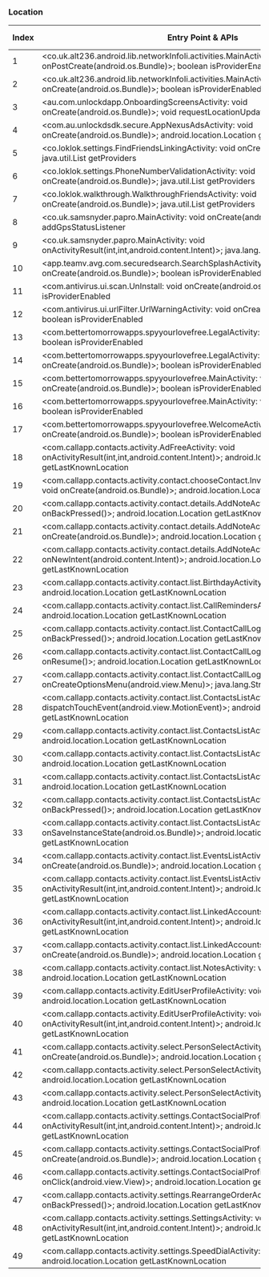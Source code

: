 ### Location
| Index | Entry Point & APIs | Screen shot | Resource id | Label |
| ------------- | ------------- | ------------- |-------------|-------------|
| 1 | <co.uk.alt236.android.lib.networkInfoIi.activities.MainActivity: void onPostCreate(android.os.Bundle)>; boolean isProviderEnabled | ![](D:\COSMOS\output\py\Play_win8\Communication\aws.apps.networkInfoIi\co.uk.alt236.android.lib.networkInfoIi.activities.MainActivity.png) |  | D |
| 2 | <co.uk.alt236.android.lib.networkInfoIi.activities.MainActivity: void onCreate(android.os.Bundle)>; boolean isProviderEnabled | ![](D:\COSMOS\output\py\Play_win8\Communication\aws.apps.networkInfoIi\co.uk.alt236.android.lib.networkInfoIi.activities.MainActivity.png) |  | D |
| 3 | <au.com.unlockdapp.OnboardingScreensActivity: void onCreate(android.os.Bundle)>; void requestLocationUpdates | ![](D:\COSMOS\output\py\Play_win8\Communication\boost.us.com.boostapp\au.com.unlockdapp.OnboardingScreensActivity.png) |  | |
| 4 | <com.au.unlockdsdk.secure.AppNexusAdsActivity: void onCreate(android.os.Bundle)>; android.location.Location getLastKnownLocation | ![](D:\COSMOS\output\py\Play_win8\Communication\boost.us.com.boostapp\com.au.unlockdsdk.secure.AppNexusAdsActivity.png) |  | |
| 5 | <co.loklok.settings.FindFriendsLinkingActivity: void onCreate(android.os.Bundle)>; java.util.List getProviders | ![](D:\COSMOS\output\py\Play_win8\Communication\co.loklok\co.loklok.settings.FindFriendsLinkingActivity.png) |  | F |
| 6 | <co.loklok.settings.PhoneNumberValidationActivity: void onCreate(android.os.Bundle)>; java.util.List getProviders | ![](D:\COSMOS\output\py\Play_win8\Communication\co.loklok\co.loklok.settings.PhoneNumberValidationActivity.png) |  | F |
| 7 | <co.loklok.walkthrough.WalkthroughFriendsActivity: void onCreate(android.os.Bundle)>; java.util.List getProviders | ![](D:\COSMOS\output\py\Play_win8\Communication\co.loklok\co.loklok.walkthrough.WalkthroughFriendsActivity.png) |  | F |
| 8 | <co.uk.samsnyder.papro.MainActivity: void onCreate(android.os.Bundle)>; boolean addGpsStatusListener | ![](D:\COSMOS\output\py\Play_win8\Communication\co.uk.samsnyder.pa\co.uk.samsnyder.papro.MainActivity.png) |  |  D |
| 9 | <co.uk.samsnyder.papro.MainActivity: void onActivityResult(int,int,android.content.Intent)>; java.lang.String getBestProvider | ![](D:\COSMOS\output\py\Play_win8\Communication\co.uk.samsnyder.pa\co.uk.samsnyder.papro.MainActivity.png) | D  | |
| 10 | <app.teamv.avg.com.securedsearch.SearchSplashActivity: void onCreate(android.os.Bundle)>; boolean isProviderEnabled | ![](D:\COSMOS\output\py\Play_win8\Communication\com.antivirus\app.teamv.avg.com.securedsearch.SearchSplashActivity.png) |  | F |
| 11 | <com.antivirus.ui.scan.UnInstall: void onCreate(android.os.Bundle)>; boolean isProviderEnabled | ![](D:\COSMOS\output\py\Play_win8\Communication\com.antivirus\com.antivirus.ui.scan.UnInstall.png) |  | F |
| 12 | <com.antivirus.ui.urlFilter.UrlWarningActivity: void onCreate(android.os.Bundle)>; boolean isProviderEnabled | ![](D:\COSMOS\output\py\Play_win8\Communication\com.antivirus\com.antivirus.ui.urlFilter.UrlWarningActivity.png) |  | F |
| 13 | <com.bettertomorrowapps.spyyourlovefree.LegalActivity: void onDestroy()>; boolean isProviderEnabled | ![](D:\COSMOS\output\py\Play_win8\Communication\com.bettertomorrowapps.spyyourlovefree\com.bettertomorrowapps.spyyourlovefree.LegalActivity.png) |  | |
| 14 | <com.bettertomorrowapps.spyyourlovefree.LegalActivity: void onCreate(android.os.Bundle)>; boolean isProviderEnabled | ![](D:\COSMOS\output\py\Play_win8\Communication\com.bettertomorrowapps.spyyourlovefree\com.bettertomorrowapps.spyyourlovefree.LegalActivity.png) |  | |
| 15 | <com.bettertomorrowapps.spyyourlovefree.MainActivity: void onCreate(android.os.Bundle)>; boolean isProviderEnabled | ![](D:\COSMOS\output\py\Play_win8\Communication\com.bettertomorrowapps.spyyourlovefree\com.bettertomorrowapps.spyyourlovefree.MainActivity.png) |  | |
| 16 | <com.bettertomorrowapps.spyyourlovefree.MainActivity: void onResume()>; boolean isProviderEnabled | ![](D:\COSMOS\output\py\Play_win8\Communication\com.bettertomorrowapps.spyyourlovefree\com.bettertomorrowapps.spyyourlovefree.MainActivity.png) |  | |
| 17 | <com.bettertomorrowapps.spyyourlovefree.WelcomeActivity: void onCreate(android.os.Bundle)>; boolean isProviderEnabled | ![](D:\COSMOS\output\py\Play_win8\Communication\com.bettertomorrowapps.spyyourlovefree\com.bettertomorrowapps.spyyourlovefree.WelcomeActivity.png) |  | |
| 18 | <com.callapp.contacts.activity.AdFreeActivity: void onActivityResult(int,int,android.content.Intent)>; android.location.Location getLastKnownLocation | ![](D:\COSMOS\output\py\Play_win8\Communication\com.callapp.contacts\com.callapp.contacts.activity.AdFreeActivity.png) |  | F |
| 19 | <com.callapp.contacts.activity.contact.chooseContact.InviteContactsViaSMSActivity: void onCreate(android.os.Bundle)>; android.location.Location getLastKnownLocation | ![](D:\COSMOS\output\py\Play_win8\Communication\com.callapp.contacts\com.callapp.contacts.activity.contact.chooseContact.InviteContactsViaSMSActivity.png) |  | F |
| 20 | <com.callapp.contacts.activity.contact.details.AddNoteActivity: void onBackPressed()>; android.location.Location getLastKnownLocation | ![](D:\COSMOS\output\py\Play_win8\Communication\com.callapp.contacts\com.callapp.contacts.activity.contact.details.AddNoteActivity.png) |  | F |
| 21 | <com.callapp.contacts.activity.contact.details.AddNoteActivity: void onCreate(android.os.Bundle)>; android.location.Location getLastKnownLocation | ![](D:\COSMOS\output\py\Play_win8\Communication\com.callapp.contacts\com.callapp.contacts.activity.contact.details.AddNoteActivity.png) |  | F |
| 22 | <com.callapp.contacts.activity.contact.details.AddNoteActivity: void onNewIntent(android.content.Intent)>; android.location.Location getLastKnownLocation | ![](D:\COSMOS\output\py\Play_win8\Communication\com.callapp.contacts\com.callapp.contacts.activity.contact.details.AddNoteActivity.png) |  | F |
| 23 | <com.callapp.contacts.activity.contact.list.BirthdayActivity: void onResume()>; android.location.Location getLastKnownLocation | ![](D:\COSMOS\output\py\Play_win8\Communication\com.callapp.contacts\com.callapp.contacts.activity.contact.list.BirthdayActivity.png) |  | F |
| 24 | <com.callapp.contacts.activity.contact.list.CallRemindersActivity: void onResume()>; android.location.Location getLastKnownLocation | ![](D:\COSMOS\output\py\Play_win8\Communication\com.callapp.contacts\com.callapp.contacts.activity.contact.list.CallRemindersActivity.png) |  | F |
| 25 | <com.callapp.contacts.activity.contact.list.ContactCallLogActivity: void onBackPressed()>; android.location.Location getLastKnownLocation | ![](D:\COSMOS\output\py\Play_win8\Communication\com.callapp.contacts\com.callapp.contacts.activity.contact.list.ContactCallLogActivity.png) |  | F |
| 26 | <com.callapp.contacts.activity.contact.list.ContactCallLogActivity: void onResume()>; android.location.Location getLastKnownLocation | ![](D:\COSMOS\output\py\Play_win8\Communication\com.callapp.contacts\com.callapp.contacts.activity.contact.list.ContactCallLogActivity.png) |  | F |
| 27 | <com.callapp.contacts.activity.contact.list.ContactCallLogActivity: boolean onCreateOptionsMenu(android.view.Menu)>; java.lang.String getBestProvider | ![](D:\COSMOS\output\py\Play_win8\Communication\com.callapp.contacts\com.callapp.contacts.activity.contact.list.ContactCallLogActivity.png) |  | F |
| 28 | <com.callapp.contacts.activity.contact.list.ContactsListActivity: boolean dispatchTouchEvent(android.view.MotionEvent)>; android.location.Location getLastKnownLocation | ![](D:\COSMOS\output\py\Play_win8\Communication\com.callapp.contacts\com.callapp.contacts.activity.contact.list.ContactsListActivity.png) |  | F |
| 29 | <com.callapp.contacts.activity.contact.list.ContactsListActivity: void onStart()>; android.location.Location getLastKnownLocation | ![](D:\COSMOS\output\py\Play_win8\Communication\com.callapp.contacts\com.callapp.contacts.activity.contact.list.ContactsListActivity.png) |  | F |
| 30 | <com.callapp.contacts.activity.contact.list.ContactsListActivity: void onResume()>; android.location.Location getLastKnownLocation | ![](D:\COSMOS\output\py\Play_win8\Communication\com.callapp.contacts\com.callapp.contacts.activity.contact.list.ContactsListActivity.png) |  | F |
| 31 | <com.callapp.contacts.activity.contact.list.ContactsListActivity: void onDestroy()>; android.location.Location getLastKnownLocation | ![](D:\COSMOS\output\py\Play_win8\Communication\com.callapp.contacts\com.callapp.contacts.activity.contact.list.ContactsListActivity.png) |  | F |
| 32 | <com.callapp.contacts.activity.contact.list.ContactsListActivity: void onBackPressed()>; android.location.Location getLastKnownLocation | ![](D:\COSMOS\output\py\Play_win8\Communication\com.callapp.contacts\com.callapp.contacts.activity.contact.list.ContactsListActivity.png) |  | F |
| 33 | <com.callapp.contacts.activity.contact.list.ContactsListActivity: void onSaveInstanceState(android.os.Bundle)>; android.location.Location getLastKnownLocation | ![](D:\COSMOS\output\py\Play_win8\Communication\com.callapp.contacts\com.callapp.contacts.activity.contact.list.ContactsListActivity.png) |  | F |
| 34 | <com.callapp.contacts.activity.contact.list.EventsListActivity: void onCreate(android.os.Bundle)>; android.location.Location getLastKnownLocation | ![](D:\COSMOS\output\py\Play_win8\Communication\com.callapp.contacts\com.callapp.contacts.activity.contact.list.EventsListActivity.png) |  | F |
| 35 | <com.callapp.contacts.activity.contact.list.EventsListActivity: void onActivityResult(int,int,android.content.Intent)>; android.location.Location getLastKnownLocation | ![](D:\COSMOS\output\py\Play_win8\Communication\com.callapp.contacts\com.callapp.contacts.activity.contact.list.EventsListActivity.png) |  | F |
| 36 | <com.callapp.contacts.activity.contact.list.LinkedAccountsActivity: void onActivityResult(int,int,android.content.Intent)>; android.location.Location getLastKnownLocation | ![](D:\COSMOS\output\py\Play_win8\Communication\com.callapp.contacts\com.callapp.contacts.activity.contact.list.LinkedAccountsActivity.png) |  | F |
| 37 | <com.callapp.contacts.activity.contact.list.LinkedAccountsActivity: void onCreate(android.os.Bundle)>; android.location.Location getLastKnownLocation | ![](D:\COSMOS\output\py\Play_win8\Communication\com.callapp.contacts\com.callapp.contacts.activity.contact.list.LinkedAccountsActivity.png) |  | F |
| 38 | <com.callapp.contacts.activity.contact.list.NotesActivity: void onResume()>; android.location.Location getLastKnownLocation | ![](D:\COSMOS\output\py\Play_win8\Communication\com.callapp.contacts\com.callapp.contacts.activity.contact.list.NotesActivity.png) |  | F |
| 39 | <com.callapp.contacts.activity.EditUserProfileActivity: void onResume()>; android.location.Location getLastKnownLocation | ![](D:\COSMOS\output\py\Play_win8\Communication\com.callapp.contacts\com.callapp.contacts.activity.EditUserProfileActivity.png) |  | F |
| 40 | <com.callapp.contacts.activity.EditUserProfileActivity: void onActivityResult(int,int,android.content.Intent)>; android.location.Location getLastKnownLocation | ![](D:\COSMOS\output\py\Play_win8\Communication\com.callapp.contacts\com.callapp.contacts.activity.EditUserProfileActivity.png) |  | F |
| 41 | <com.callapp.contacts.activity.select.PersonSelectActivity: void onCreate(android.os.Bundle)>; android.location.Location getLastKnownLocation | ![](D:\COSMOS\output\py\Play_win8\Communication\com.callapp.contacts\com.callapp.contacts.activity.select.PersonSelectActivity.png) |  | |
| 42 | <com.callapp.contacts.activity.select.PersonSelectActivity: void onBackPressed()>; android.location.Location getLastKnownLocation | ![](D:\COSMOS\output\py\Play_win8\Communication\com.callapp.contacts\com.callapp.contacts.activity.select.PersonSelectActivity.png) |  | |
| 43 | <com.callapp.contacts.activity.select.PersonSelectActivity: void onDestroy()>; android.location.Location getLastKnownLocation | ![](D:\COSMOS\output\py\Play_win8\Communication\com.callapp.contacts\com.callapp.contacts.activity.select.PersonSelectActivity.png) |  | |
| 44 | <com.callapp.contacts.activity.settings.ContactSocialProfileActivity: void onActivityResult(int,int,android.content.Intent)>; android.location.Location getLastKnownLocation | ![](D:\COSMOS\output\py\Play_win8\Communication\com.callapp.contacts\com.callapp.contacts.activity.settings.ContactSocialProfileActivity.png) |  | F |
| 45 | <com.callapp.contacts.activity.settings.ContactSocialProfileActivity: void onCreate(android.os.Bundle)>; android.location.Location getLastKnownLocation | ![](D:\COSMOS\output\py\Play_win8\Communication\com.callapp.contacts\com.callapp.contacts.activity.settings.ContactSocialProfileActivity.png) |  | F |
| 46 | <com.callapp.contacts.activity.settings.ContactSocialProfileActivity$2: void onClick(android.view.View)>; android.location.Location getLastKnownLocation | ![](D:\COSMOS\output\py\Play_win8\Communication\com.callapp.contacts\com.callapp.contacts.activity.settings.ContactSocialProfileActivity.png) |  | F |
| 47 | <com.callapp.contacts.activity.settings.RearrangeOrderActivity: void onBackPressed()>; android.location.Location getLastKnownLocation | ![](D:\COSMOS\output\py\Play_win8\Communication\com.callapp.contacts\com.callapp.contacts.activity.settings.RearrangeOrderActivity.png) |  | F |
| 48 | <com.callapp.contacts.activity.settings.SettingsActivity: void onActivityResult(int,int,android.content.Intent)>; android.location.Location getLastKnownLocation | ![](D:\COSMOS\output\py\Play_win8\Communication\com.callapp.contacts\com.callapp.contacts.activity.settings.SettingsActivity.png) |  | F |
| 49 | <com.callapp.contacts.activity.settings.SpeedDialActivity: void onPause()>; android.location.Location getLastKnownLocation | ![](D:\COSMOS\output\py\Play_win8\Communication\com.callapp.contacts\com.callapp.contacts.activity.settings.SpeedDialActivity.png) |  | F |
